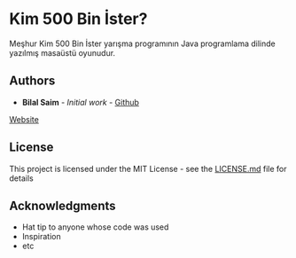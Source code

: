 # Kim 500 Bin İster?

Meşhur Kim 500 Bin İster yarışma programının Java programlama dilinde yazılmış masaüstü oyunudur.

## Authors

* **Bilal Saim** - *Initial work* - [Github](https://github.com/bilalsaim)

[Website](https://github.com/your/project/contributors)

## License

This project is licensed under the MIT License - see the [LICENSE.md](LICENSE.md) file for details

## Acknowledgments

* Hat tip to anyone whose code was used
* Inspiration
* etc
